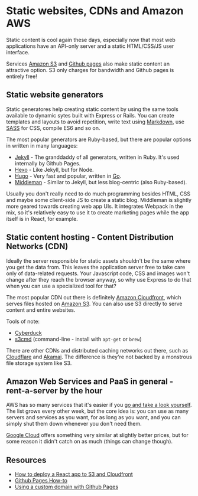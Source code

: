 # Static websites, CDNs and Amazon AWS

Static content is cool again these days, especially now that most web applications have an API-only server and a static HTML/CSS/JS user interface.

Services [Amazon S3](https://aws.amazon.com/s3/) and [Github pages](https://pages.github.com/) also make static content an attractive option. S3 only charges for bandwidth and Github pages is entirely free!

## Static website generators

Static generatores help creating static content by using the same tools available to dynamic sytes built with Express or Rails. You can create templates and layouts to avoid repetition, write text using [Markdown](https://en.wikipedia.org/wiki/Markdown), use [SASS](http://sass-lang.com/guide) for CSS, compile ES6 and so on.

The most popular generators are Ruby-based, but there are popular options in written in many languages:

* [Jekyll](http://jekyllrb.com/) - The granddaddy of all generators, written in Ruby. It's used internally by Github Pages.
* [Hexo](https://hexo.io/) - Like Jekyll, but for Node.
* [Hugo](http://gohugo.io/) - Very fast and popular, written in [Go](https://golang.org/).
* [Middleman](https://middlemanapp.com/) - Similar to Jekyll, but less blog-centric (also Ruby-based).

Usually you don't really need to do much programming besides HTML, CSS and maybe some client-side JS to create a static blog. Middleman is slightly more geared towards creating web app UIs. It integrates Webpack in the mix, so it's relatively easy to use it to create marketing pages while the app itself is in React, for example.

## Static content hosting - Content Distribution Networks (CDN)

Ideally the server responsible for static assets shouldn't be the same where you get the data from. This leaves the application server free to take care only of data-related requests. Your Javascript code, CSS and images won't change after they reach the browser anyway, so why use Express to do that when you can use a specialized tool for that?

The most popular CDN out there is definitely [Amazon Cloudfront](https://aws.amazon.com/cloudfront/), which serves files hosted on [Amazon S3](https://aws.amazon.com/s3/). You can also use S3 directly to serve content and entire websites.

Tools of note:
* [Cyberduck](https://cyberduck.io/)
* [s3cmd](http://s3tools.org/s3cmd) (command-line - install with `apt-get` or `brew`)

There are other CDNs and distributed caching networks out there, such as [Cloudflare](https://www.cloudflare.com/) and [Akamai](https://www.akamai.com/). The difference is they're not backed by a monstrous file storage system like S3.

## Amazon Web Services and PaaS in general - rent-a-server by the hour

AWS has so many services that it's easier if you [go and take a look yourself](https://aws.amazon.com/). The list grows every other week, but the core idea is: you can use as many servers and services as you want, for as long as you want, and you can simply shut them down whenever you don't need them.

[Google Cloud](https://cloud.google.com/) offers something very similar at slightly better prices, but for some reason it didn't catch on as much (things can change though).

## Resources

* [How to deploy a React app to S3 and Cloudfront](https://medium.com/@omgwtfmarc/deploying-create-react-app-to-s3-or-cloudfront-48dae4ce0af)
* [Github Pages How-to](https://pages.github.com/)
* [Using a custom domain with Github Pages](https://help.github.com/articles/using-a-custom-domain-with-github-pages/)
